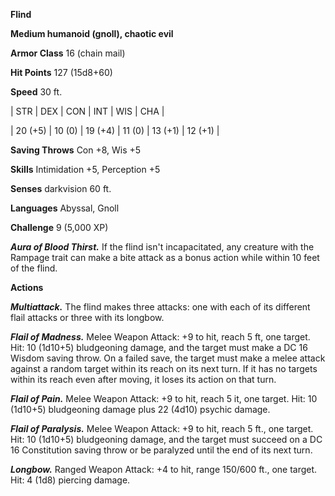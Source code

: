 **Flind**

**Medium humanoid (gnoll), chaotic evil**

**Armor Class** 16 (chain mail)

**Hit Points** 127 (15d8+60)

**Speed** 30 ft.

|   STR   |   DEX   |   CON   |   INT   |   WIS   |   CHA   |
  
| 20 (+5) | 10 (0) | 19 (+4) | 11 (0) | 13 (+1) | 12 (+1) |

**Saving Throws** Con +8, Wis +5

**Skills** Intimidation +5, Perception +5

**Senses** darkvision 60 ft.

**Languages** Abyssal, Gnoll

**Challenge** 9 (5,000 XP)

***Aura of Blood Thirst.*** If the flind isn't incapacitated, any creature with the Rampage trait can make a bite attack as a bonus action while within 10 feet of the flind.

**Actions**

***Multiattack.*** The flind makes three attacks: one with each of its different flail attacks or three with its longbow.

***Flail of Madness.*** Melee Weapon Attack: +9 to hit, reach 5 ft, one target. Hit: 10 (1d10+5) bludgeoning damage, and the target must make a DC 16 Wisdom saving throw. On a failed save, the target must make a melee attack against a random target within its reach on its next turn. If it has no targets within its reach even after moving, it loses its action on that turn.

***Flail of Pain.*** Melee Weapon Attack: +9 to hit, reach 5 it, one target. Hit: 10 (1d10+5) bludgeoning damage plus 22 (4d10) psychic damage.

***Flail of Paralysis.*** Melee Weapon Attack: +9 to hit, reach 5 ft., one target. Hit: 10 (1d10+5) bludgeoning damage, and the target must succeed on a DC 16 Constitution saving throw or be paralyzed until the end of its next turn.

***Longbow.*** Ranged Weapon Attack: +4 to hit, range 150/600 ft., one target. Hit: 4 (1d8) piercing damage.


